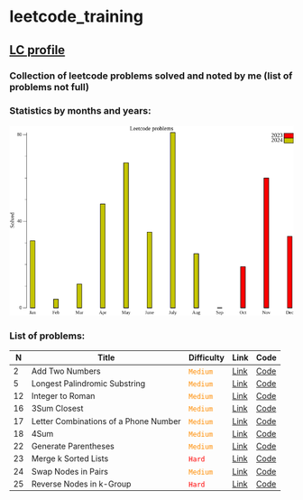 # leetcode_training

## [LC profile](https://leetcode.com/u/mrbelka12000/)

### Collection of leetcode problems solved and noted by me (list of problems not full)


### Statistics by months and years:
![plot](plot.png)

### List of problems:

| N | Title | Difficulty |Link | Code |
|---|-------|------|------|------|
|2 | Add Two Numbers | <code style="color : DarkOrange ">Medium</code> | [Link](https://leetcode.com/problems/add-two-numbers/description/) | [Code](linked_list/2/main.go)|
|5 | Longest Palindromic Substring | <code style="color : DarkOrange ">Medium</code> | [Link](https://leetcode.com/problems/longest-palindromic-substring/description/) | [Code](string/5/main.go)|
|12 | Integer to Roman | <code style="color : DarkOrange ">Medium</code> | [Link](https://leetcode.com/problems/integer-to-roman/description/) | [Code](hash_table/12/main.go)|
|16 | 3Sum Closest | <code style="color : DarkOrange ">Medium</code> | [Link](https://leetcode.com/problems/3sum-closest/description/) | [Code](array/16/main.go)|
|17 | Letter Combinations of a Phone Number | <code style="color : DarkOrange ">Medium</code> | [Link](https://leetcode.com/problems/letter-combinations-of-a-phone-number/description/) | [Code](backtracking/17/main.go)|
|18 | 4Sum | <code style="color : DarkOrange ">Medium</code> | [Link](https://leetcode.com/problems/4sum/description/) | [Code](array/18/main.go)|
|22 | Generate Parentheses | <code style="color : DarkOrange ">Medium</code> | [Link](https://leetcode.com/problems/generate-parentheses/description/) | [Code](stack/22/main.go)|
|23 | Merge k Sorted Lists | <code style="color : Red ">Hard</code> | [Link](https://leetcode.com/problems/merge-k-sorted-lists/description/) | [Code](linked_list/23/main.go)|
|24 | Swap Nodes in Pairs | <code style="color : DarkOrange ">Medium</code> | [Link](https://leetcode.com/problems/swap-nodes-in-pairs/description/) | [Code](linked_list/24/main.go)|
|25 | Reverse Nodes in k-Group | <code style="color : Red ">Hard</code> | [Link](https://leetcode.com/problems/reverse-nodes-in-k-group/description/) | [Code](linked_list/25/main.go)|